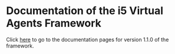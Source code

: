 # Documentation of the i5 Virtual Agents Framework

Click [here](https://rwth-acis.github.io/Virtual-Agents-Framework/1.1.0/index.html) to go to the documentation pages for version 1.1.0 of the framework.